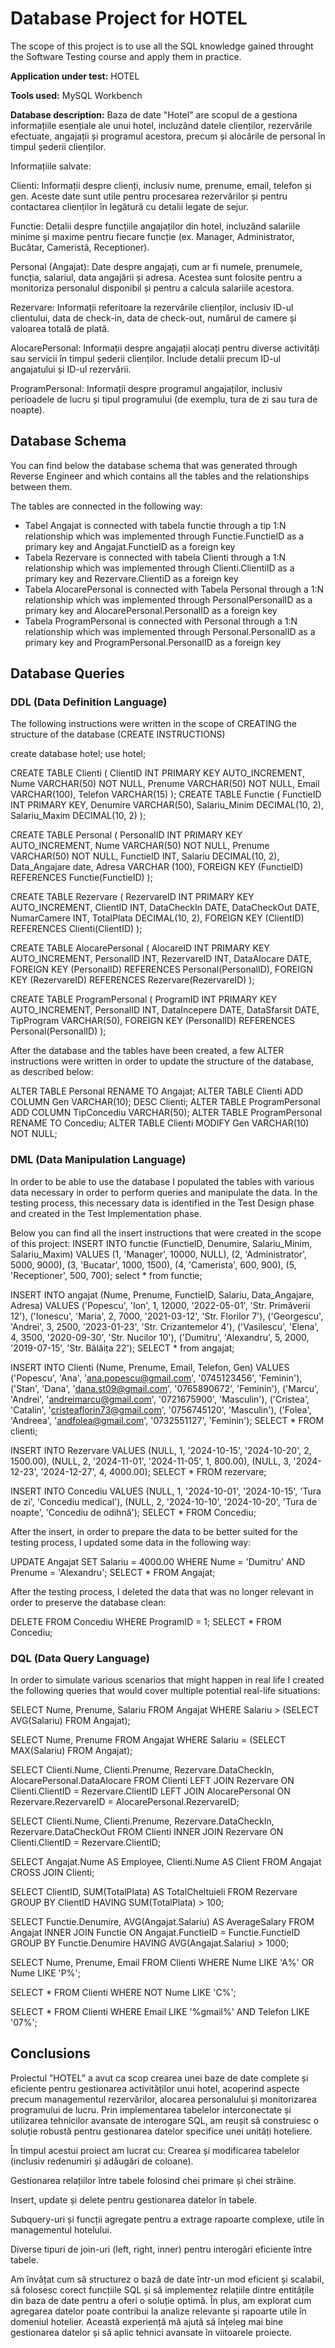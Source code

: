 # Database Project for HOTEL

The scope of this project is to use all the SQL knowledge gained throught the Software Testing course and apply them in practice.

**Application under test:** HOTEL

**Tools used:** MySQL Workbench

**Database description:** Baza de date "Hotel" are scopul de a gestiona informațiile esențiale ale unui hotel, incluzând datele clienților, rezervările efectuate, angajații și programul acestora, precum și alocările de personal în timpul șederii clienților.

Informațiile salvate:

Clienti: Informații despre clienți, inclusiv nume, prenume, email, telefon și gen. Aceste date sunt utile pentru procesarea rezervărilor și pentru contactarea clienților în legătură cu detalii legate de sejur.

Functie: Detalii despre funcțiile angajaților din hotel, incluzând salariile minime și maxime pentru fiecare funcție (ex. Manager, Administrator, Bucătar, Cameristă, Receptioner). 

Personal (Angajat): Date despre angajați, cum ar fi numele, prenumele, funcția, salariul, data angajării și adresa. Acestea sunt folosite pentru a monitoriza personalul disponibil și pentru a calcula salariile acestora.

Rezervare: Informații referitoare la rezervările clienților, inclusiv ID-ul clientului, data de check-in, data de check-out, numărul de camere și valoarea totală de plată. 

AlocarePersonal: Informații despre angajații alocați pentru diverse activități sau servicii în timpul șederii clienților. Include detalii precum ID-ul angajatului și ID-ul rezervării. 

ProgramPersonal: Informații despre programul angajaților, inclusiv perioadele de lucru și tipul programului (de exemplu, tura de zi sau tura de noapte).

## Database Schema 
  
You can find below the database schema that was generated through Reverse Engineer and which contains all the tables and the relationships between them.

The tables are connected in the following way:

- Tabel Angajat is connected with tabela functie through a tip 1:N relationship which was implemented through Functie.FunctieID as a primary key and Angajat.FunctieID as a foreign key
- Tabela Rezervare is connected with tabela Clienti through a 1:N relationship which was implemented through Clienti.ClientiID as a primary key and Rezervare.ClientiD as a foreign key
- Tabela AlocarePersonal is connected with Tabela Personal through a 1:N relationship which was implemented through PersonalPersonalID as a primary key and AlocarePersonal.PersonalID as a foreign key
- Tabela ProgramPersonal is connected with Personal through a 1:N relationship which was implemented through Personal.PersonalID as a primary key and ProgramPersonal.PersonalID as a foreign key

## Database Queries

### DDL (Data Definition Language)

  The following instructions were written in the scope of CREATING the structure of the database (CREATE INSTRUCTIONS)

create database hotel;
use hotel;

CREATE TABLE Clienti (
    ClientID INT PRIMARY KEY AUTO_INCREMENT,
    Nume VARCHAR(50) NOT NULL,
    Prenume VARCHAR(50) NOT NULL,
    Email VARCHAR(100),
    Telefon VARCHAR(15)
);
CREATE TABLE Functie (
    FunctieID INT PRIMARY KEY,
    Denumire VARCHAR(50),
    Salariu_Minim DECIMAL(10, 2),
    Salariu_Maxim DECIMAL(10, 2)
);

CREATE TABLE Personal (
    PersonalID INT PRIMARY KEY AUTO_INCREMENT,
    Nume VARCHAR(50) NOT NULL,
    Prenume VARCHAR(50) NOT NULL,
    FunctieID INT,
    Salariu DECIMAL(10, 2),
    Data_Angajare date,
    Adresa VARCHAR (100),
    FOREIGN KEY (FunctieID) REFERENCES Functie(FunctieID)
);

CREATE TABLE Rezervare (
    RezervareID INT PRIMARY KEY AUTO_INCREMENT,
    ClientID INT,
    DataCheckIn DATE,
    DataCheckOut DATE,
    NumarCamere INT,
    TotalPlata DECIMAL(10, 2),
    FOREIGN KEY (ClientID) REFERENCES Clienti(ClientID)
); 

CREATE TABLE AlocarePersonal (
    AlocareID INT PRIMARY KEY AUTO_INCREMENT,
    PersonalID INT,
    RezervareID INT,
    DataAlocare DATE,
    FOREIGN KEY (PersonalID) REFERENCES Personal(PersonalID),
    FOREIGN KEY (RezervareID) REFERENCES Rezervare(RezervareID)
);

CREATE TABLE ProgramPersonal (
    ProgramID INT PRIMARY KEY AUTO_INCREMENT,
    PersonalID INT,
    DataIncepere DATE,
    DataSfarsit DATE,
    TipProgram VARCHAR(50),
    FOREIGN KEY (PersonalID) REFERENCES Personal(PersonalID)
);

  After the database and the tables have been created, a few ALTER instructions were written in order to update the structure of the database, as described below:

ALTER TABLE Personal RENAME TO Angajat;
ALTER TABLE Clienti ADD COLUMN Gen VARCHAR(10);
DESC Clienti;
ALTER TABLE ProgramPersonal ADD COLUMN TipConcediu VARCHAR(50);
ALTER TABLE ProgramPersonal RENAME TO Concediu;
ALTER TABLE Clienti MODIFY Gen VARCHAR(10) NOT NULL;

 
  
### DML (Data Manipulation Language)

  In order to be able to use the database I populated the tables with various data necessary in order to perform queries and manipulate the data. 
  In the testing process, this necessary data is identified in the Test Design phase and created in the Test Implementation phase. 

  Below you can find all the insert instructions that were created in the scope of this project:
INSERT INTO functie (FunctieID, Denumire, Salariu_Minim, Salariu_Maxim) 
VALUES 
(1, 'Manager', 10000, NULL),
(2, 'Administrator', 5000, 9000),
(3, 'Bucatar', 1000, 1500),
(4, 'Camerista', 600, 900),
(5, 'Receptioner', 500, 700);
select * from functie;

INSERT INTO angajat (Nume, Prenume, FunctieID, Salariu, Data_Angajare, Adresa)
VALUES
('Popescu', 'Ion', 1, 12000, '2022-05-01', 'Str. Primăverii 12'),
('Ionescu', 'Maria', 2, 7000, '2021-03-12', 'Str. Florilor 7'),
('Georgescu', 'Andrei', 3, 2500, '2023-01-23', 'Str. Crizantemelor 4'),
('Vasilescu', 'Elena', 4, 3500, '2020-09-30', 'Str. Nucilor 10'),
('Dumitru', 'Alexandru', 5, 2000, '2019-07-15', 'Str. Bălăița 22');
SELECT * from angajat;

INSERT INTO Clienti (Nume, Prenume, Email, Telefon, Gen)
VALUES 
('Popescu', 'Ana', 'ana.popescu@gmail.com', '0745123456', 'Feminin'),
('Stan', 'Dana', 'dana.st09@gmail.com', '0765890672', 'Feminin'),
('Marcu', 'Andrei', 'andreimarcu@gmail.com', '0721675900', 'Masculin'),
('Cristea', 'Catalin', 'cristeaflorin73@gmail.com', '0756745120', 'Masculin'),
('Folea', 'Andreea', 'andfolea@gmail.com', '0732551127', 'Feminin');
SELECT * FROM clienti;

INSERT INTO Rezervare
VALUES 
    (NULL, 1, '2024-10-15', '2024-10-20', 2, 1500.00),
    (NULL, 2, '2024-11-01', '2024-11-05', 1, 800.00),
    (NULL, 3, '2024-12-23', '2024-12-27', 4, 4000.00);
    SELECT * FROM rezervare;

INSERT INTO Concediu
VALUES 
    (NULL, 1, '2024-10-01', '2024-10-15', 'Tura de zi', 'Concediu medical'),
    (NULL, 2, '2024-10-10', '2024-10-20', 'Tura de noapte', 'Concediu de odihnă');
    SELECT * FROM Concediu;

  After the insert, in order to prepare the data to be better suited for the testing process, I updated some data in the following way:

 UPDATE Angajat
SET Salariu = 4000.00
WHERE Nume = 'Dumitru' AND Prenume = 'Alexandru';
SELECT * FROM Angajat;

After the testing process, I deleted the data that was no longer relevant in order to preserve the database clean: 

DELETE FROM Concediu
WHERE ProgramID = 1;
SELECT * FROM Concediu;


### DQL (Data Query Language)


In order to simulate various scenarios that might happen in real life I created the following queries that would cover multiple potential real-life situations:

SELECT Nume, Prenume, Salariu 
FROM Angajat
WHERE Salariu > (SELECT AVG(Salariu) FROM Angajat);

SELECT Nume, Prenume
FROM Angajat
WHERE Salariu = (SELECT MAX(Salariu) FROM Angajat);

SELECT Clienti.Nume, Clienti.Prenume, Rezervare.DataCheckIn, AlocarePersonal.DataAlocare
FROM Clienti
LEFT JOIN Rezervare ON Clienti.ClientID = Rezervare.ClientID
LEFT JOIN AlocarePersonal ON Rezervare.RezervareID = AlocarePersonal.RezervareID;

SELECT Clienti.Nume, Clienti.Prenume, Rezervare.DataCheckIn, Rezervare.DataCheckOut
FROM Clienti
INNER JOIN Rezervare ON Clienti.ClientID = Rezervare.ClientID;

SELECT Angajat.Nume AS Employee, Clienti.Nume AS Client
FROM Angajat
CROSS JOIN Clienti;

SELECT ClientID, SUM(TotalPlata) AS TotalCheltuieli
FROM Rezervare
GROUP BY ClientID
HAVING SUM(TotalPlata) > 100;

SELECT Functie.Denumire, AVG(Angajat.Salariu) AS AverageSalary
FROM Angajat
INNER JOIN Functie ON Angajat.FunctieID = Functie.FunctieID
GROUP BY Functie.Denumire
HAVING AVG(Angajat.Salariu) > 1000;

SELECT Nume, Prenume, Email
FROM Clienti
WHERE Nume LIKE 'A%' OR Nume LIKE 'P%';

SELECT * FROM Clienti
WHERE NOT Nume LIKE 'C%';

SELECT * FROM Clienti
WHERE Email LIKE '%gmail%' AND Telefon LIKE '07%';
## Conclusions

Proiectul ”HOTEL” a avut ca scop crearea unei baze de date complete și eficiente pentru gestionarea activităților unui hotel, acoperind aspecte precum managementul rezervărilor, alocarea personalului și monitorizarea programului de lucru. Prin implementarea tabelelor interconectate și utilizarea tehnicilor avansate de interogare SQL, am reușit să construiesc o soluție robustă pentru gestionarea datelor specifice unei unități hoteliere.

În timpul acestui proiect am lucrat cu:
Crearea și modificarea tabelelor (inclusiv redenumiri și adăugări de coloane).

Gestionarea relațiilor între tabele folosind chei primare și chei străine.

Insert, update și delete pentru gestionarea datelor în tabele.

Subquery-uri și funcții agregate pentru a extrage rapoarte complexe, utile în managementul hotelului.

Diverse tipuri de join-uri (left, right, inner) pentru interogări eficiente între tabele.

Am învățat cum să structurez o bază de date într-un mod eficient și scalabil, să folosesc corect funcțiile SQL și să implementez relațiile dintre entitățile din baza de date pentru a oferi o soluție optimă. În plus, am explorat cum agregarea datelor poate contribui la analize relevante și rapoarte utile în domeniul hotelier. Această experiență mă ajută să înțeleg mai bine gestionarea datelor și să aplic tehnici avansate în viitoarele proiecte.

